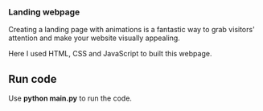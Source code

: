 ### Landing webpage

Creating a landing page with animations is a fantastic way to grab visitors' attention and make your website visually appealing.

Here I used HTML, CSS and JavaScript to built this webpage.

## Run code
Use <b> python main.py</b> to run the code.

